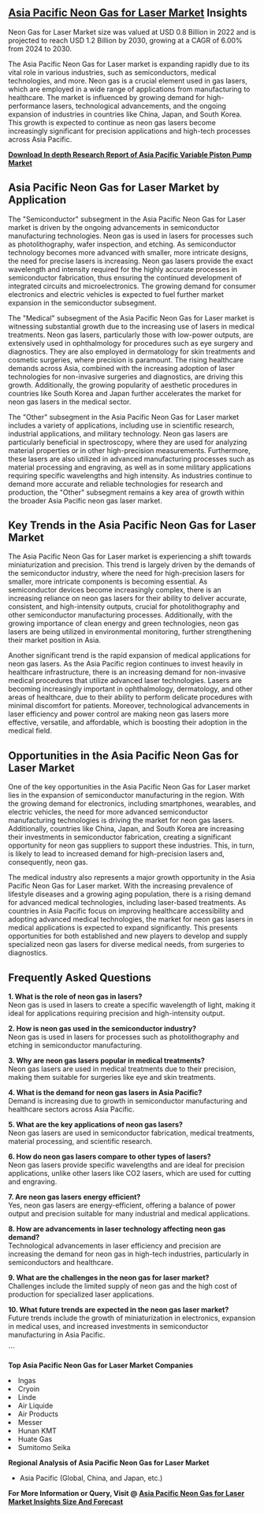 <h2><a href="https://www.verifiedmarketreports.com/download-sample/?rid=402080&amp;utm_source=Github-Feb&amp;utm_medium=219" target="_blank">Asia Pacific Neon Gas for Laser Market</a> Insights</h2><p>Neon Gas for Laser Market size was valued at USD 0.8 Billion in 2022 and is projected to reach USD 1.2 Billion by 2030, growing at a CAGR of 6.00% from 2024 to 2030.</p><p><p>The Asia Pacific Neon Gas for Laser market is expanding rapidly due to its vital role in various industries, such as semiconductors, medical technologies, and more. Neon gas is a crucial element used in gas lasers, which are employed in a wide range of applications from manufacturing to healthcare. The market is influenced by growing demand for high-performance lasers, technological advancements, and the ongoing expansion of industries in countries like China, Japan, and South Korea. This growth is expected to continue as neon gas lasers become increasingly significant for precision applications and high-tech processes across Asia Pacific. </p> <p><a href="#"><p><strong>Download In depth Research Report of <a href="https://www.verifiedmarketreports.com/download-sample/?rid=236118&amp;utm_source=Pulse-Dec&amp;utm_medium=219" target="_blank">Asia Pacific Variable Piston Pump Market</a></strong></p></a></p> <h2>Asia Pacific Neon Gas for Laser Market by Application</h2> <p>The "Semiconductor" subsegment in the Asia Pacific Neon Gas for Laser market is driven by the ongoing advancements in semiconductor manufacturing technologies. Neon gas is used in lasers for processes such as photolithography, wafer inspection, and etching. As semiconductor technology becomes more advanced with smaller, more intricate designs, the need for precise lasers is increasing. Neon gas lasers provide the exact wavelength and intensity required for the highly accurate processes in semiconductor fabrication, thus ensuring the continued development of integrated circuits and microelectronics. The growing demand for consumer electronics and electric vehicles is expected to fuel further market expansion in the semiconductor subsegment.</p> <p>The "Medical" subsegment of the Asia Pacific Neon Gas for Laser market is witnessing substantial growth due to the increasing use of lasers in medical treatments. Neon gas lasers, particularly those with low-power outputs, are extensively used in ophthalmology for procedures such as eye surgery and diagnostics. They are also employed in dermatology for skin treatments and cosmetic surgeries, where precision is paramount. The rising healthcare demands across Asia, combined with the increasing adoption of laser technologies for non-invasive surgeries and diagnostics, are driving this growth. Additionally, the growing popularity of aesthetic procedures in countries like South Korea and Japan further accelerates the market for neon gas lasers in the medical sector.</p> <p>The "Other" subsegment in the Asia Pacific Neon Gas for Laser market includes a variety of applications, including use in scientific research, industrial applications, and military technology. Neon gas lasers are particularly beneficial in spectroscopy, where they are used for analyzing material properties or in other high-precision measurements. Furthermore, these lasers are also utilized in advanced manufacturing processes such as material processing and engraving, as well as in some military applications requiring specific wavelengths and high intensity. As industries continue to demand more accurate and reliable technologies for research and production, the "Other" subsegment remains a key area of growth within the broader Asia Pacific neon gas laser market.</p> <h2>Key Trends in the Asia Pacific Neon Gas for Laser Market</h2> <p>The Asia Pacific Neon Gas for Laser market is experiencing a shift towards miniaturization and precision. This trend is largely driven by the demands of the semiconductor industry, where the need for high-precision lasers for smaller, more intricate components is becoming essential. As semiconductor devices become increasingly complex, there is an increasing reliance on neon gas lasers for their ability to deliver accurate, consistent, and high-intensity outputs, crucial for photolithography and other semiconductor manufacturing processes. Additionally, with the growing importance of clean energy and green technologies, neon gas lasers are being utilized in environmental monitoring, further strengthening their market position in Asia.</p> <p>Another significant trend is the rapid expansion of medical applications for neon gas lasers. As the Asia Pacific region continues to invest heavily in healthcare infrastructure, there is an increasing demand for non-invasive medical procedures that utilize advanced laser technologies. Lasers are becoming increasingly important in ophthalmology, dermatology, and other areas of healthcare, due to their ability to perform delicate procedures with minimal discomfort for patients. Moreover, technological advancements in laser efficiency and power control are making neon gas lasers more effective, versatile, and affordable, which is boosting their adoption in the medical field.</p> <h2>Opportunities in the Asia Pacific Neon Gas for Laser Market</h2> <p>One of the key opportunities in the Asia Pacific Neon Gas for Laser market lies in the expansion of semiconductor manufacturing in the region. With the growing demand for electronics, including smartphones, wearables, and electric vehicles, the need for more advanced semiconductor manufacturing technologies is driving the market for neon gas lasers. Additionally, countries like China, Japan, and South Korea are increasing their investments in semiconductor fabrication, creating a significant opportunity for neon gas suppliers to support these industries. This, in turn, is likely to lead to increased demand for high-precision lasers and, consequently, neon gas.</p> <p>The medical industry also represents a major growth opportunity in the Asia Pacific Neon Gas for Laser market. With the increasing prevalence of lifestyle diseases and a growing aging population, there is a rising demand for advanced medical technologies, including laser-based treatments. As countries in Asia Pacific focus on improving healthcare accessibility and adopting advanced medical technologies, the market for neon gas lasers in medical applications is expected to expand significantly. This presents opportunities for both established and new players to develop and supply specialized neon gas lasers for diverse medical needs, from surgeries to diagnostics.</p> <h2>Frequently Asked Questions</h2> <p><strong>1. What is the role of neon gas in lasers?</strong><br>Neon gas is used in lasers to create a specific wavelength of light, making it ideal for applications requiring precision and high-intensity output.</p> <p><strong>2. How is neon gas used in the semiconductor industry?</strong><br>Neon gas is used in lasers for processes such as photolithography and etching in semiconductor manufacturing.</p> <p><strong>3. Why are neon gas lasers popular in medical treatments?</strong><br>Neon gas lasers are used in medical treatments due to their precision, making them suitable for surgeries like eye and skin treatments.</p> <p><strong>4. What is the demand for neon gas lasers in Asia Pacific?</strong><br>Demand is increasing due to growth in semiconductor manufacturing and healthcare sectors across Asia Pacific.</p> <p><strong>5. What are the key applications of neon gas lasers?</strong><br>Neon gas lasers are used in semiconductor fabrication, medical treatments, material processing, and scientific research.</p> <p><strong>6. How do neon gas lasers compare to other types of lasers?</strong><br>Neon gas lasers provide specific wavelengths and are ideal for precision applications, unlike other lasers like CO2 lasers, which are used for cutting and engraving.</p> <p><strong>7. Are neon gas lasers energy efficient?</strong><br>Yes, neon gas lasers are energy-efficient, offering a balance of power output and precision suitable for many industrial and medical applications.</p> <p><strong>8. How are advancements in laser technology affecting neon gas demand?</strong><br>Technological advancements in laser efficiency and precision are increasing the demand for neon gas in high-tech industries, particularly in semiconductors and healthcare.</p> <p><strong>9. What are the challenges in the neon gas for laser market?</strong><br>Challenges include the limited supply of neon gas and the high cost of production for specialized laser applications.</p> <p><strong>10. What future trends are expected in the neon gas laser market?</strong><br>Future trends include the growth of miniaturization in electronics, expansion in medical uses, and increased investments in semiconductor manufacturing in Asia Pacific.</p> ```</p><p><strong>Top Asia Pacific Neon Gas for Laser Market Companies</strong></p><div data-test-id=""><p><li>Ingas</li><li> Cryoin</li><li> Linde</li><li> Air Liquide</li><li> Air Products</li><li> Messer</li><li> Hunan KMT</li><li> Huate Gas</li><li> Sumitomo Seika</li></p><div><strong>Regional Analysis of&nbsp;Asia Pacific Neon Gas for Laser Market</strong></div><ul><li dir="ltr"><p dir="ltr">Asia Pacific (Global, China, and Japan, etc.)</p></li></ul><p><strong>For More Information or Query, Visit @&nbsp;</strong><strong><a href="https://www.verifiedmarketreports.com/product/neon-gas-for-laser-market/?utm_source=Github-Feb&amp;utm_medium=219" target="_blank">Asia Pacific Neon Gas for Laser Market Insights Size And Forecast</a></strong></p></div><h2>&nbsp;</h2><div data-test-id="">&nbsp;</div>
